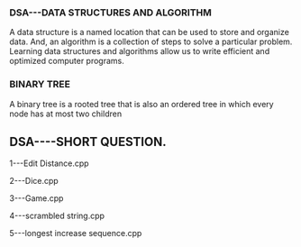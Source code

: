 ### DSA---DATA STRUCTURES AND ALGORITHM
A data structure is a named location that can be used to store and organize data. And, an algorithm is a collection of steps to solve a particular problem. Learning data structures and algorithms allow us to write efficient and optimized computer programs.

### BINARY TREE
   A binary tree is a rooted tree that is also an ordered tree in which every node has at most two children
   
## DSA----SHORT QUESTION.
1---Edit Distance.cpp

2---Dice.cpp

3---Game.cpp

4---scrambled string.cpp

5---longest increase sequence.cpp
